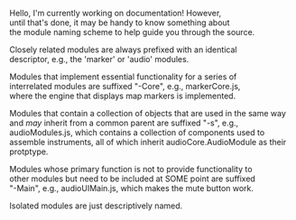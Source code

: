 Hello, I'm currently working on documentation! However,    
until that's done, it may be handy to know something about    
the module naming scheme to help guide you through the source.  

Closely related modules are always prefixed with an identical    
descriptor, e.g., the 'marker' or 'audio' modules.    

Modules that implement essential functionality for a series of   
interrelated modules are suffixed "-Core", e.g., markerCore.js,     
where the engine that displays map markers is implemented.    

Modules that contain a collection of objects that are used in the
same way and *may* inherit from a common parent are suffixed "-s", 
e.g., audioModules.js, which contains a collection of components 
used to assemble instruments, all of which inherit 
audioCore.AudioModule as their protptype.

Modules whose primary function is not to provide functionality to       
other modules but need to be included at SOME point are suffixed     
"-Main", e.g., audioUIMain.js, which makes the mute button work.    

Isolated modules are just descriptively named.    
